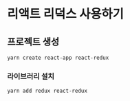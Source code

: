 # 리액트 리덕스 사용하기

## 프로젝트 생성

```
yarn create react-app react-redux
```

### 라이브러리 설치

```
yarn add redux react-redux
```
